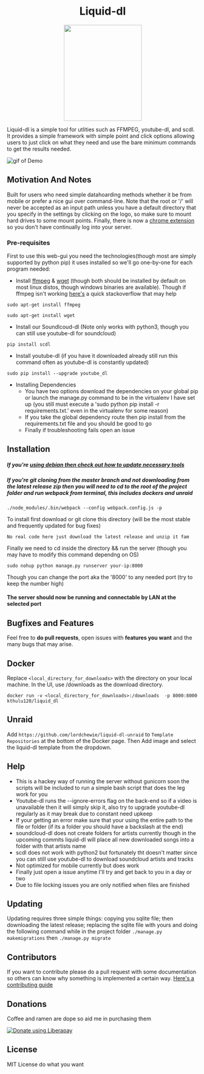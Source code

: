 <h1 align="center"> Liquid-dl </h2>

<p align="center">
  <img width="205" height="252" src="https://i.imgur.com/auzOJfT.png">
</p>
Liquid-dl is a simple tool for utlities such as FFMPEG, youtube-dl, and scdl. It provides a simple framework with simple point and click options allowing users
to just click on what they need and use the bare minimum commands to get the results needed.

![gif of Demo](https://media.giphy.com/media/xT9IghSXnGESMJj1WU/giphy.gif)

## Motivation And Notes

Built for users who need simple datahoarding methods whether it be from mobile or prefer a nice gui over command-line. Note that the root or '/' will never be accepted as an input path unless you have a default directory that you specify in the settings by clicking on the logo, so make sure to mount hard drives to some mount points.
Finally, there is now a [chrome extension](https://github.com/Kthulu120/liquid-dl-chrome) so you don't have continually log into your server.

### Pre-requisites

First to use this web-gui you need the technologies(though most are simply supported by python pip) it uses installed so we'll go one-by-one for each program needed:

* Install [ffmpeg](https://www.ffmpeg.org/download.html) & [wget](http://gnuwin32.sourceforge.net/packages/wget.htm) (though both should be installed by default on most linux distos, though windows binaries are available). Though if ffmpeg isn't working [here's](https://askubuntu.com/questions/691109/how-do-i-install-ffmpeg-and-codecs) a quick stackoverflow that may help
```
sudo apt-get install ffmpeg
```
```
sudo apt-get install wget
```

* Install our Soundlcoud-dl (Note only works with python3, though you can still use youtube-dl for soundcloud)
```
pip install scdl
```

* Install youtube-dl (if you have it downloaded already still run this command often as youtube-dl is constantly updated)
```
sudo pip install --upgrade youtube_dl
```

* Installing Dependencies
  *  You have two options download the dependencies on your global pip or launch the manage.py command to be in the virtualenv I have set up (you still must execute a 'sudo python pip install -r requirements.txt.' even in the virtualenv for some reason)
  * If you take the global dependency route then pip install from the requirements.txt file and you should be good to go
  * Finally if troubleshooting fails open an issue
## Installation

##### If you're [using debian then check out how to update necessary tools](docs/debian.md)

##### If you're git cloning from the master branch and not downloading from the latest release zip then you will need to cd to the root of the project folder and run webpack from terminal, this includes dockers and unraid
```
./node_modules/.bin/webpack --config webpack.config.js -p
```

To install first download or git clone this directory (will be the most stable and frequently updated for bug fixes)
```
No real code here just download the latest release and unzip it fam
```
 Finally we need to cd inside the directory && run the server (though you may have to modify this command dependng on OS)
```
sudo nohup python manage.py runserver your-ip:8000
```
Though you can change the port aka the '8000' to any needed port (try to keep the number high)

#### The server should now be running and connectable by LAN at the selected port
## Bugfixes and Features

Feel free to **do pull requests**, open issues with **features you want** and the many bugs that may arise.
## Docker

Replace `<local_directory_for_downloads>` with the directory on your local machine. In the UI, use /downloads as the download directory.

`docker run -v <local_directory_for_downloads>:/downloads  -p 8000:8000 kthulu120/liquid_dl`

## Unraid

Add `https://github.com/lordchewie/liquid-dl-unraid` to `Template Repositories` at the bottom of the Docker page. Then Add image and select the liquid-dl template from the dropdown.

## Help

* This is a hackey way of running the server without gunicorn soon the scripts will be included to run a simple bash script that does the leg work for you
* Youtube-dl runs the --ignore-errors flag on the back-end so if a video is unavailable then it will simply skip it, also try to upgrade youtube-dl regularly as it may break due to constant need upkeep
* If your getting an error make sure that your using the entire path to the file or folder (if its a folder you should have a backslash at the end)
* soundcloud-dl does not create folders for artists currently though in the upcoming commits liquid-dl will place all new downloaded songs into a folder with that artists name
* scdl does not work with python2 but fortunately tht doesn't matter since you can still use youtube-dl to download soundcloud artists and tracks
* Not optimized for mobile currently but does work
* Finally just open a issue anytime I'll try and get back to you in a day or two
* Due to file locking issues you are only notified when files are finished

## Updating

Updating requires three simple things: copying you sqlite file; then downloading the latest release; replacing the sqlite file with yours and doing the following command while in the project folder
` ./manage.py makemigrations ` then `./manage.py migrate`

## Contributors

If you want to contribute please do a pull request with some documentation so others can know why something is implemented a certain way.
[Here's a contributing guide](docs/contributing.md)

## Donations
Coffee and ramen are dope so aid me in purchasing them

<a href="https://liberapay.com/~18187/donate"><img alt="Donate using Liberapay" src="https://liberapay.com/assets/widgets/donate.svg"></a>

## License

MIT License do what you want
